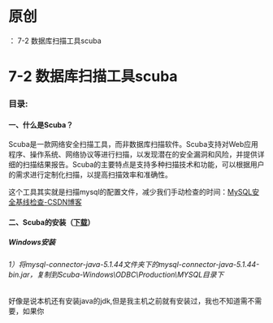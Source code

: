 # 原创
：  7-2 数据库扫描工具scuba

# 7-2 数据库扫描工具scuba

### 目录:

#### 一、什么是Scuba？

Scuba是一款网络安全扫描工具，而非数据库扫描软件。Scuba支持对Web应用程序、操作系统、网络协议等进行扫描，以发现潜在的安全漏洞和风险，并提供详细的扫描结果报告。Scuba的主要特点是支持多种扫描技术和功能，可以根据用户的需求进行定制化扫描，以提高扫描效率和准确性。 

这个工具其实就是扫描mysql的配置文件，减少我们手动检查的时间：[MySQL安全基线检查-CSDN博客](https://blog.csdn.net/weixin_43263566/article/details/134043432)

#### 二、Scuba的安装（[下载](https://tool.4xseo.com/a/19792.html)）

##### Windows安装

###### 1）将mysql-connector-java-5.1.44文件夹下的mysql-connector-java-5.1.44-bin.jar，复制到Scuba-Windows\ODBC\Production\MYSQL目录下

好像是说本机还有安装java的jdk,但是我主机之前就有安装过，我也不知道需不需要，如果你

